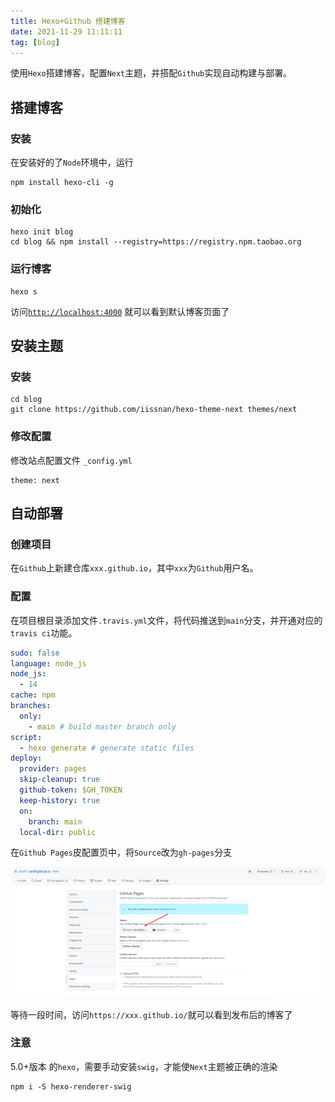 ```yaml
---
title: Hexo+Github 搭建博客
date: 2021-11-29 11:11:11
tag: [blog]
---
```


使用`Hexo`搭建博客，配置`Next`主题，并搭配`Github`实现自动构建与部署。

## 搭建博客

### 安装

在安装好的了`Node`环境中，运行
```shell
npm install hexo-cli -g
```

### 初始化

```shell
hexo init blog
cd blog && npm install --registry=https://registry.npm.taobao.org
```

### 运行博客

```shell
hexo s
```

访问[`http://localhost:4000`](http://localhost:4000) 就可以看到默认博客页面了



## 安装主题

### 安装

```shell
cd blog
git clone https://github.com/iissnan/hexo-theme-next themes/next
```

### 修改配置

修改站点配置文件 `_config.yml`

```shell
theme: next
```

## 自动部署

### 创建项目

在`Github`上新建仓库`xxx.github.io`，其中`xxx`为`Github`用户名。

### 配置

在项目根目录添加文件`.travis.yml`文件，将代码推送到`main`分支，并开通对应的`travis ci`功能。

```yaml
sudo: false
language: node_js
node_js:
  - 14
cache: npm
branches:
  only:
    - main # build master branch only
script:
  - hexo generate # generate static files
deploy:
  provider: pages
  skip-cleanup: true
  github-token: $GH_TOKEN
  keep-history: true
  on:
    branch: main
  local-dir: public
```
在`Github Pages`皮配置页中，将`Source`改为`gh-pages`分支

![image-20220113194914673](/images/image-20220113194914673.png)

等待一段时间，访问`https://xxx.github.io/`就可以看到发布后的博客了



### 注意

5.0+版本 的`hexo`，需要手动安装`swig`，才能使`Next`主题被正确的渲染

```shell
npm i -S hexo-renderer-swig
```



